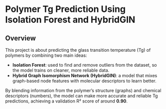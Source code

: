 # Polymer Tg Prediction Using Isolation Forest and HybridGIN

## Overview
This project is about predicting the glass transition temperature (Tg) of polymers by combining two main ideas:

- **Isolation Forest**: used to find and remove outliers from the dataset, so the model trains on cleaner, more reliable data.
- **Hybrid Graph Isomorphism Network (HybridGIN)**: a model that mixes graph-based node features with molecular descriptors to learn better.

By blending information from the polymer’s structure (graphs) and chemical descriptors (numbers), the model can make more accurate and reliable Tg predictions, achieving a validation R² score of around **0.90**.
